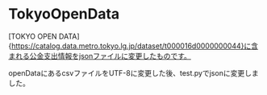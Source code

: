 # TokyoOpenData

[TOKYO OPEN DATA]{https://catalog.data.metro.tokyo.lg.jp/dataset/t000016d0000000044}に含まれる公金支出情報をjsonファイルに変更したものです。

openDataにあるcsvファイルをUTF-8に変更した後、test.pyでjsonに変更しました。
